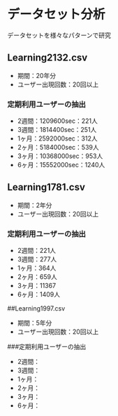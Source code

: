 # データセット分析
データセットを様々なパターンで研究

## Learning2132.csv
* 期間：20年分
* ユーザー出現回数：20回以上

### 定期利用ユーザーの抽出
* 2週間：1209600sec：221人
* 3週間：1814400sec：251人
* 1ヶ月：2592000sec：312人
* 2ヶ月：5184000sec：539人
* 3ヶ月：10368000sec：953人
* 6ヶ月：15552000sec：1240人

## Learning1781.csv
* 期間：2年分
* ユーザー出現回数：20回以上

### 定期利用ユーザーの抽出
* 2週間：221人
* 3週間：277人
* 1ヶ月：364人
* 2ヶ月：659人
* 3ヶ月：11367
* 6ヶ月：1409人

##Learning1997.csv
* 期間：5年分
* ユーザー出現回数：20回以上

###定期利用ユーザーの抽出
* 2週間：
* 3週間：
* 1ヶ月：
* 2ヶ月：
* 3ヶ月：
* 6ヶ月：
